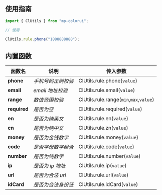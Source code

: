 ## 使用指南

```js
import { ClUtils } from "mp-colorui";

// 使用

ClUtils.rule.phone("1888888888");
```

## 内置函数

| 函数名       | 说明               | 传入参数                                |
| ------------ | ------------------ | --------------------------------------- |
| **phone**    | _手机号码正则校验_ | ClUtils.rule.phone(`value`)             |
| **email**    | _email 地址校验_   | ClUtils.rule.email(`value`)             |
| **range**    | _数值范围校验_     | ClUtils.rule.range(`min`,`max`,`value`) |
| **required** | _是否为空_         | ClUtils.rule.required(`value`)          |
| **en**       | _是否为纯英文_     | ClUtils.rule.en(`value`)                |
| **cn**       | _是否为纯中文_     | ClUtils.rule.zn(`value`)                |
| **money**    | _是否为金钱数字_   | ClUtils.rule.money(`value`)             |
| **code**     | _是否字母数字组合_ | ClUtils.rule.code(`value`)              |
| **number**   | _是否为纯数字_     | ClUtils.rule.number(`value`)            |
| **ip**       | _是否为 ip 地址_   | ClUtils.rule.ip(`value`)                |
| **url**      | _是否为合法 url_   | ClUtils.rule.url(`value`)               |
| **idCard**   | _是否为合法身份证_ | ClUtils.rule.idCard(`value`)            |
